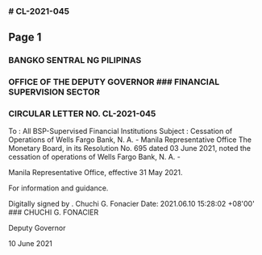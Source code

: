 ### # CL-2021-045

## Page 1

### BANGKO SENTRAL NG PILIPINAS

### OFFICE OF THE DEPUTY GOVERNOR ### FINANCIAL SUPERVISION SECTOR

### CIRCULAR LETTER NO. CL-2021-045

To : All BSP-Supervised Financial Institutions Subject : Cessation of Operations of Wells Fargo Bank, N. A. - Manila Representative Office The Monetary Board, in its Resolution No. 695 dated 03 June 2021, noted the cessation of operations of Wells Fargo Bank, N. A. -

Manila Representative Office, effective 31 May 2021.

For information and guidance.

Digitally signed by . Chuchi G. Fonacier Date: 2021.06.10 15:28:02 +08'00' ### CHUCHI G. FONACIER

Deputy Governor

10 June 2021

